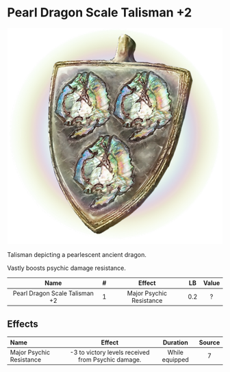 # Pearl Dragon Scale Talisman +2

![Copyrighted Image](PearlDragonScaleTalisman+2.png)



Talisman depicting a pearlescent ancient dragon.

Vastly boosts psychic damage resistance.



|              Name              | # |          Effect          | LB | Value |
| :----------------------------: | :-: | :----------------------: | :-: | :---: |
| Pearl Dragon Scale Talisman +2 | 1 | Major Psychic Resistance | 0.2 |   ?   |

## Effects

| Name                     |                       Effect                       |    Duration    | Source |
| :----------------------- | :------------------------------------------------: | :------------: | :-----------: |
| Major Psychic Resistance | -3 to victory levels received from Psychic damage. | While equipped |       7       |
